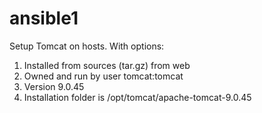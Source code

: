 # ansible1
Setup Tomcat on hosts. With options:
1. Installed from sources (tar.gz) from web
2. Owned and run by user tomcat:tomcat
3. Version 9.0.45
4. Installation folder is /opt/tomcat/apache-tomcat-9.0.45
